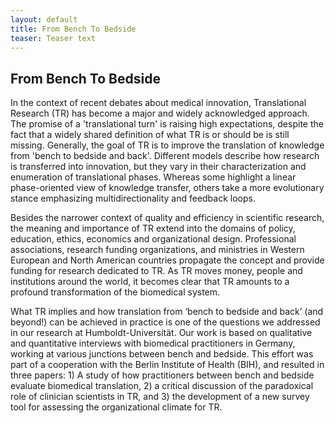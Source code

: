 ```yaml
---
layout: default
title: From Bench To Bedside
teaser: Teaser text
---
```


## From Bench To Bedside

In the context of recent debates about medical innovation, Translational Research (TR) has become a major and widely acknowledged approach. The promise of a 'translational turn' is raising high expectations, despite the fact that a widely shared definition of what TR is or should be is still missing. Generally, the goal of TR is to improve the translation of knowledge from 'bench to bedside and back'. Different models describe how research is transferred into innovation, but they vary in their characterization and enumeration of translational phases. Whereas some highlight a linear phase-oriented view of knowledge transfer, others take a more evolutionary stance emphasizing multidirectionality and feedback loops.

Besides the narrower context of quality and efficiency in scientific research, the meaning and importance of TR extend into the domains of policy, education, ethics, economics and organizational design. Professional associations, research funding organizations, and ministries in Western European and North American countries propagate the concept and provide funding for research dedicated to TR. As TR moves money, people and institutions around the world, it becomes clear that TR amounts to a profound transformation of the biomedical system.

What TR implies and how translation from ‘bench to bedside and back’ (and beyond!) can be achieved in practice is one of the questions we addressed in our research at Humboldt-Universität. Our work is based on qualitative and quantitative interviews with biomedical practitioners in Germany, working at various junctions between bench and bedside. This effort was part of a cooperation with the Berlin Institute of Health (BIH), and resulted in three papers: 1) A study of how practitioners between bench and bedside evaluate biomedical translation, 2) a critical discussion of the paradoxical role of clinician scientists in TR, and 3) the development of a new survey tool for assessing the organizational climate for TR.
